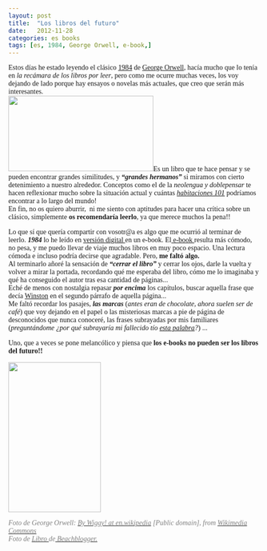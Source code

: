 ```yaml
---
layout: post
title:  "Los libros del futuro"
date:   2012-11-28
categories: es books
tags: [es, 1984, George Orwell, e-book,]
---
```

<p style="text-align:left;"><span style="font-family:'Ubuntu Light';">Estos días he estado leyendo el clásico <a title="1984" href="http://es.wikipedia.org/wiki/1984_(novela)" target="_blank">1984</a> de <a title="George Orwell" href="http://es.wikipedia.org/wiki/George_Orwell" target="_blank">George Orwell</a>, hacía mucho que lo tenía en <em>la recámara de los libros por leer</em>, pero como me ocurre muchas veces, los voy dejando de lado porque hay ensayos o novelas más actuales, que creo que serán más interesantes.<br>
</span><span style="font-family:'Ubuntu Light';"><a href="http://commons.wikimedia.org/wiki/File%3A1984.png"><img class="alignleft" title="1984" src="http://upload.wikimedia.org/wikipedia/commons/f/f6/1984.png" alt="" width="290" height="151"></a>Es un libro que te hace pensar y se pueden encontrar grandes similitudes, y <em><strong>“grandes hermanos”</strong> </em>si miramos con cierto detenimiento a nuestro alrededor. Conceptos como el de la</span><i style="font-family:'Ubuntu Light';"> neolengua y doblepensar</i><span style="font-family:'Ubuntu Light';"> te hacen reflexionar mucho sobre la situación actual y cuántas </span><a title="Habitación 101" href="http://es.wikipedia.org/wiki/Habitaci%C3%B3n_101" target="_blank"><i style="font-family:'Ubuntu Light';">habitaciones 101</i></a><span style="font-family:'Ubuntu Light';"> podríamos encontrar a lo largo del mundo!<br>
</span><span style="font-family:'Ubuntu Light';">En fin, no os quiero aburrir, &nbsp;ni me siento con aptitudes para hacer una crítica sobre un clásico, simplemente <strong>os recomendaría leerlo</strong>, ya que merece muchos la pena!!</span></p>
<p><!--more--></p>
<p><span style="font-family:'Ubuntu Light';">Lo que sí que quería compartir con vosotr@a es algo que me ocurrió al terminar de leerlo.&nbsp;<em><strong>1984</strong> </em>lo he leído en <a title="Versión E-Book" href="http://epubgratis.me/node/20031" target="_blank">versión digital </a>en un e-book. El<a title="ebook" href="http://es.wikipedia.org/wiki/Ebook" target="_blank"> e-book&nbsp;</a>resulta más cómodo, no pesa, y me puedo llevar de viaje muchos libros en muy poco espacio. Una lectura cómoda e incluso podría decirse que agradable. Pero,<strong> me faltó algo.</strong><br>
</span><span style="font-family:'Ubuntu Light';">Al terminarlo añoré la sensación de<strong><em> “cerrar el libro”</em></strong>&nbsp;y cerrar los ojos, darle la vuelta y volver a mirar la portada, recordando qué me esperaba del libro, cómo me lo imaginaba y qué ha conseguido el autor tras esa cantidad de páginas...<br>
</span><span style="font-family:'Ubuntu Light';">Eché de menos con nostalgia repasar<em>&nbsp;<strong>por encima&nbsp;</strong></em>los capítulos, buscar aquella frase que decía <a title="Winston" href="http://es.wikipedia.org/wiki/Winston_Smith" target="_blank">Winston</a> en el segundo párrafo de aquella página...<br>
</span><span style="font-family:'Ubuntu Light';">Me faltó recordar los pasajes, <strong><em>las marcas</em></strong> (<em>antes eran de chocolate, ahora suelen ser de café</em>) que voy dejando en el papel o las misteriosas marcas a pie de página de desconocidos que nunca conoceré, las frases subrayadas por mis familiares (<em>preguntándome ¿por qué subrayaría mi fallecido tío&nbsp;<span style="text-decoration:underline;">esta palabra</span>?</em>) ...</span></p>
<p><span style="font-family:'Ubuntu Light';">Uno, que a veces se pone melancólico y piensa que <strong>los e-books no pueden ser los libros del futuro!!</strong></span></p>
<p><a href="http://www.flickr.com/photos/beachblogger/2362109445/sizes/l/in/photostream/"><img class="aligncenter size-medium wp-image-1026" title="1984_rec" src="http://izaroblog.files.wordpress.com/2012/11/1984_rec1.jpg?w=185" alt="" width="185" height="300"></a></p>
<p><span style="color:#808080;"><em><span style="font-family:'Ubuntu Light';">Foto de George Orwell: <a title="Foto George Orwell" href="http://upload.wikimedia.org/wikipedia/commons/f/f6/1984.png" target="_blank"><span style="color:#808080;">By Wiggy! at en.wikipedia</span></a> [Public domain], from <a title="commons" href="http://commons.wikimedia.org/wiki/Portada" target="_blank"><span style="color:#808080;">Wikimedia Commons<br>
</span></a>Foto de <a title="Libro 1984" href="http://www.flickr.com/photos/beachblogger/2362109445/sizes/l/in/photostream/" target="_blank"><span style="color:#808080;">Libro </span></a>de<a title="Beachblogger" href="http://www.flickr.com/photos/beachblogger/" target="_blank"><span style="color:#808080;"> Beachblogger.</span></a></span></em></span></p>